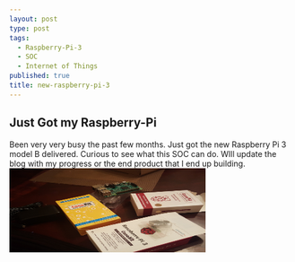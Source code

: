 ```yaml
---
layout: post
type: post
tags:
  - Raspberry-Pi-3
  - SOC
  - Internet of Things
published: true
title: new-raspberry-pi-3
---
```

## Just Got my Raspberry-Pi

Been very very busy the past few months. 
Just got the new Raspberry Pi 3 model B delivered. Curious to see what this SOC can do. WIll update the blog with my progress or the end product that I end up building.
<img src ="/imgs/raspberry.jpg" height="150" width="350">
<meta content="http://carsor007.github.com//_posts/raspberry.jpg" property="og:image">
